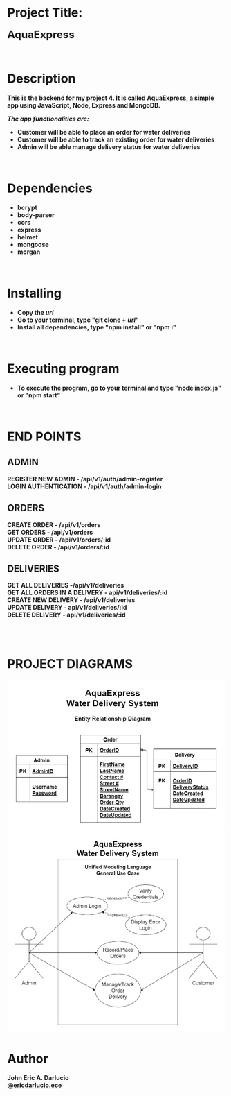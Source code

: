 # Project Title:
<span style='font-size: 24px'><strong>AquaExpress<strong><span>

<br>

# Description

This is the backend for my project 4. It is called AquaExpress, a simple app using JavaScript, Node, Express and MongoDB.
<br>

_The app functionalities are:_
* Customer will be able to place an order for water deliveries
* Customer will be able to track an existing order for water deliveries
* Admin will be able manage delivery status for water deliveries


<br>

# Dependencies
* bcrypt
* body-parser
* cors
* express
* helmet
* mongoose
* morgan

<br>

# Installing

* Copy the *url*
* Go to your terminal, type "git clone + *url*"
* Install all dependencies, type "npm install" or "npm i"

<br>

# Executing program

* To execute the program, go to your terminal and type "node index.js" or "npm start"


<br>

# END POINTS 

## ADMIN
REGISTER NEW ADMIN - /api/v1/auth/admin-register \
LOGIN AUTHENTICATION - /api/v1/auth/admin-login


## ORDERS
CREATE ORDER - /api/v1/orders \
GET ORDERS - /api/v1/orders \
UPDATE ORDER - /api/v1/orders/:id \
DELETE ORDER - /api/v1/orders/:id

## DELIVERIES
GET ALL DELIVERIES -/api/v1/deliveries \
GET ALL ORDERS IN A DELIVERY - api/v1/deliveries/:id \
CREATE NEW DELIVERY - /api/v1/deliveries \
UPDATE DELIVERY - api/v1/deliveries/:id \
DELETE DELIVERY - api/v1/deliveries/:id

<br>
<br>

# PROJECT DIAGRAMS

<img src="./planning-checklist/erd.png" width="800" alt='ERD OF THIS PROJECT'>

<img src="./planning-checklist/uml-use-case-diagram.png" width="800" alt='ERD OF THIS PROJECT'>



<br>

# Author
John Eric A. Darlucio\
[@ericdarlucio.ece](https://gitlab.com/ericdarlucio.ece)

